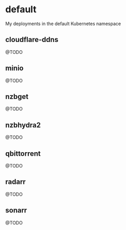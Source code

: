 # default

My deployments in the default Kubernetes namespace

## cloudflare-ddns

@TODO

## minio

@TODO

## nzbget

@TODO

## nzbhydra2

@TODO

## qbittorrent

@TODO

## radarr

@TODO

## sonarr

@TODO